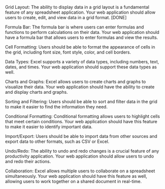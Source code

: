 Grid Layout: The ability to display data in a grid layout is a fundamental feature of any spreadsheet application. Your web application should allow users to create, edit, and view data in a grid format. [DONE]

Formula Bar: The formula bar is where users can enter formulas and functions to perform calculations on their data. Your web application should have a formula bar that allows users to enter formulas and view the results.

Cell Formatting: Users should be able to format the appearance of cells in the grid, including font size, font style, color, and cell borders.

Data Types: Excel supports a variety of data types, including numbers, text, dates, and times. Your web application should support these data types as well.

Charts and Graphs: Excel allows users to create charts and graphs to visualize their data. Your web application should have the ability to create and display charts and graphs.

Sorting and Filtering: Users should be able to sort and filter data in the grid to make it easier to find the information they need.

Conditional Formatting: Conditional formatting allows users to highlight cells that meet certain conditions. Your web application should have this feature to make it easier to identify important data.

Import/Export: Users should be able to import data from other sources and export data to other formats, such as CSV or Excel.

Undo/Redo: The ability to undo and redo changes is a crucial feature of any productivity application. Your web application should allow users to undo and redo their actions.

Collaboration: Excel allows multiple users to collaborate on a spreadsheet simultaneously. Your web application should have this feature as well, allowing users to work together on a shared document in real-time.